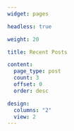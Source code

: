 ```yaml
---
widget: pages

headless: true

weight: 20

title: Recent Posts

content:
  page_type: post
  count: 3
  offset: 0
  order: desc

design:
  columns: "2"
  view: 2
---
```

